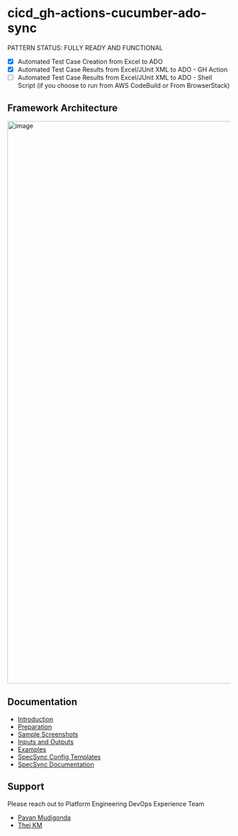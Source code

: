 # cicd_gh-actions-cucumber-ado-sync

PATTERN STATUS: FULLY READY AND FUNCTIONAL

- [x] Automated Test Case Creation from Excel to ADO
- [x] Automated Test Case Results from Excel/JUnit XML to ADO - GH Action
- [ ] Automated Test Case Results from Excel/JUnit XML to ADO - Shell Script (if you choose to run from AWS CodeBuild or From BrowserStack)

## Framework Architecture
<img width="1269" alt="image" src="https://user-images.githubusercontent.com/86745613/200183648-6a01bdc8-7cf6-483c-bed4-1f960d41e3fe.png">

## Documentation

-   [Introduction](./docs/1-Introduction.md)
-   [Preparation](./docs/2-Preparation.md)
-   [Sample Screenshots](./docs/3-Action-Screenshots.md)
-   [Inputs and Outputs](./docs/4-Inputs-Outputs.md)
-   [Examples](./docs/5-Examples.md)
-   [SpecSync Config Templates](./docs/specsync-templates)
-   [SpecSync Documentation](https://specsolutions.gitbook.io/specsync/)

## Support

Please reach out to Platform Engineering DevOps Experience Team
-   [Pavan Mudigonda](mailto:nagapavankumar.mudigonda@tr.com)
-   [Thej KM](mailto:thejaswini.madappa@tr.com)
